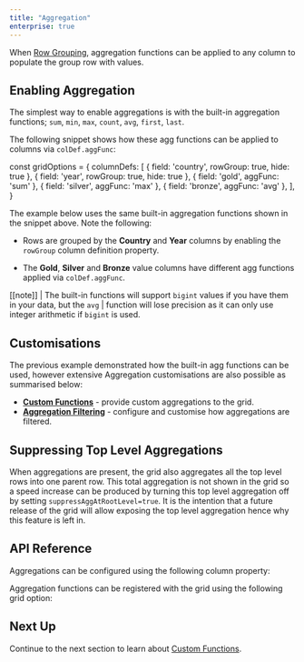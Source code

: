 ```yaml
---
title: "Aggregation"
enterprise: true
---
```


When [Row Grouping](/grouping/), aggregation functions can be applied to any column to populate the group row with values.

## Enabling Aggregation

The simplest way to enable aggregations is with the built-in aggregation functions; `sum`, `min`, `max`, `count`, `avg`, `first`, `last`. 

The following snippet shows how these agg functions can be applied to columns via `colDef.aggFunc`:

<snippet>
const gridOptions = {
    columnDefs: [
        { field: 'country', rowGroup: true, hide: true },
        { field: 'year', rowGroup: true, hide: true }, 
        { field: 'gold', aggFunc: 'sum' },
        { field: 'silver', aggFunc: 'max' },
        { field: 'bronze', aggFunc: 'avg' },
    ],
}
</snippet>

The example below uses the same built-in aggregation functions shown in the snippet above. Note the following:

- Rows are grouped by the **Country** and **Year** columns by enabling the `rowGroup` column definition property.

- The **Gold**, **Silver** and **Bronze** value columns have different agg functions applied via `colDef.aggFunc`.

<grid-example title='Enabling Aggregation' name='enabling-aggregation' type='generated' options='{ "enterprise": true, "exampleHeight": 540, "modules": ["clientside", "rowgrouping", "menu", "columnpanel", "filterpanel", "setfilter"] }'></grid-example>

[[note]]
| The built-in functions will support `bigint` values if you have them in your data, but the `avg`
| function will lose precision as it can only use integer arithmetic if `bigint` is used.

## Customisations

The previous example demonstrated how the built-in agg functions can be used, however extensive Aggregation customisations
are also possible as summarised below:

- **[Custom Functions](/aggregation-custom-functions/)** - provide custom aggregations to the grid.
- **[Aggregation Filtering](/aggregation-filtering/)** - configure and customise how aggregations are filtered.

## Suppressing Top Level Aggregations

When aggregations are present, the grid also aggregates all the top level rows into one parent row. This total aggregation is not shown in the grid so a speed increase can be produced by turning this top level aggregation off by setting `suppressAggAtRootLevel=true`. It is the intention that a future release of the grid will allow exposing the top level aggregation hence why this feature is left in.

## API Reference

Aggregations can be configured using the following column property:

<api-documentation source='column-properties/properties.json' section='grouping' names='["aggFunc"]'></api-documentation>

Aggregation functions can be registered with the grid using the following grid option:

<api-documentation source='grid-options/properties.json' section='rowPivoting' names='["aggFuncs"]'></api-documentation>

## Next Up

Continue to the next section to learn about [Custom Functions](/aggregation-custom-functions/).
